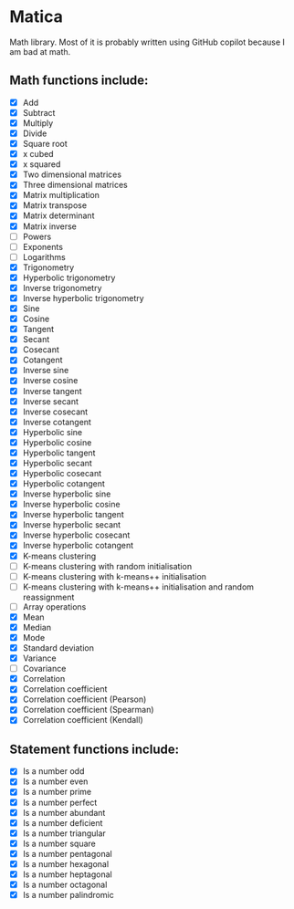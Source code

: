 # Matica

Math library. Most of it is probably written using GitHub copilot because I am bad at math.

## Math functions include:

- [X] Add
- [X] Subtract
- [X] Multiply
- [X] Divide
- [x] Square root
- [X] x cubed
- [X] x squared
- [X] Two dimensional matrices
- [X] Three dimensional matrices
- [X] Matrix multiplication
- [X] Matrix transpose
- [X] Matrix determinant
- [X] Matrix inverse
- [ ] Powers
- [ ] Exponents
- [ ] Logarithms
- [X] Trigonometry
- [X] Hyperbolic trigonometry
- [X] Inverse trigonometry
- [X] Inverse hyperbolic trigonometry
- [X] Sine
- [X] Cosine
- [X] Tangent
- [X] Secant
- [X] Cosecant
- [X] Cotangent
- [X] Inverse sine
- [X] Inverse cosine
- [X] Inverse tangent
- [X] Inverse secant
- [X] Inverse cosecant
- [X] Inverse cotangent
- [X] Hyperbolic sine
- [X] Hyperbolic cosine
- [X] Hyperbolic tangent
- [X] Hyperbolic secant
- [X] Hyperbolic cosecant
- [X] Hyperbolic cotangent
- [X] Inverse hyperbolic sine
- [X] Inverse hyperbolic cosine
- [X] Inverse hyperbolic tangent
- [X] Inverse hyperbolic secant
- [X] Inverse hyperbolic cosecant
- [X] Inverse hyperbolic cotangent
- [X] K-means clustering
- [ ] K-means clustering with random initialisation
- [ ] K-means clustering with k-means++ initialisation
- [ ] K-means clustering with k-means++ initialisation and random reassignment
- [ ] Array operations
- [X] Mean
- [X] Median
- [X] Mode
- [X] Standard deviation
- [X] Variance
- [ ] Covariance
- [X] Correlation
- [X] Correlation coefficient
- [X] Correlation coefficient (Pearson)
- [X] Correlation coefficient (Spearman)
- [X] Correlation coefficient (Kendall)

## Statement functions include:

- [X] Is a number odd
- [X] Is a number even
- [X] Is a number prime
- [X] Is a number perfect
- [X] Is a number abundant
- [X] Is a number deficient
- [X] Is a number triangular
- [X] Is a number square
- [X] Is a number pentagonal
- [X] Is a number hexagonal
- [X] Is a number heptagonal
- [X] Is a number octagonal
- [X] Is a number palindromic